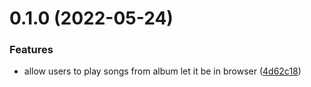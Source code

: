 # 0.1.0 (2022-05-24)


### Features

* allow users to play songs from album let it be in browser ([4d62c18](https://github.com/KendallDoesCoding/let-it-be/commit/4d62c18069e65a9c3029781c02295e7dbdda73e7))



